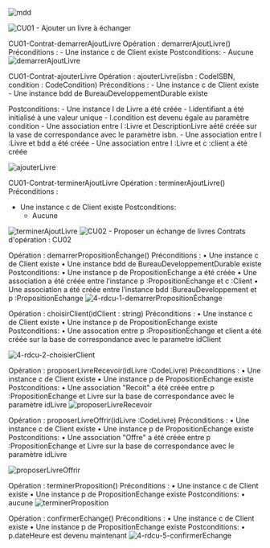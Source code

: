 ![mdd](https://www.plantuml.com/plantuml/svg/0/ZLD1Yjim5Dth51ylYnrYPZfbJ0apSGejb38mT9UDnlfEH6N9I78Wb3b0Rz5ToHcwwC87wXNcoxQIIOU1ReJr_Vvx_pr9Dyvpwxj60LVA0Flx-u_x9dNBBM_0-Rr2Mgsi0eHjfK30flLxQB1vGElEItvhX6EiKjmvA9L4xU5zEN-x-Cv0c-Qhbqewxh6pKC0zqUhDyEFPhZATjH8LbMw5HUUmd2hi4IBrPxcp69Wl5a3KD8BsifQSv0eeZS014CYqa5uQFPNBk6UF4zCANMLb6sf7qkk1b9e5VhfVVdas78WJ_5IENCcoiyYxjLxrXnqgqxROq62qxon_K9W0S0VBrIg8NARb_6h1ff2IF84iW-HDCdehO8UTp_f3jULwWtQjR_CS5Ymq3zW1EZKNK5D4MlfihHtQdQmmwtzIo_oQMaPR0Hu4gFU5vGBG-KoGc2KEEldG-evQewyxQrhZXk3w7-D4IR1ozo4uoSUu19thHphPmBUAtvGDWQAxV3QB1WbawjfYaBeWgLTH5ljVHlg8Em-0kcXuRN4ZwP8EP5SngiWuhCUaWjDsiDCVC7gz_4_u66f0AzoW5g2mzknutzBpEvQUOaZ_lSifeAzcu0ofA7JWzosjz9A4qPgat8oD_466tT12p-y9 "allo")

![CU01 - Ajouter un livre à échanger](https://www.plantuml.com/plantuml/svg/0/NP0zJWGn38NxdCBQYfKO2TeKguMfa13DYWE4n093VaQs1sblGycUWO9Y3iGLI390GHF9xyNVUybUrB7EAPglZqzveJmvTWb4Zn7hoUIxgQHr7kylBc60g-SoApBC6IAzCiBo1il9FxdyY6oSryAmiMCapBe19-1DfIfvcbpMQXsEeijxmcwAySDEm49OJian8tV-RIEVROs9fKp0A8eGKDR4lnstLbalappageqbuCtX-kuSVCc1b4gsJHj_fwsHOTZv5edYcQOc6im1MfRfR0iLcoZ_QzCNRIsnrlbf0s46tvzhzXLJF-mR "CU01 - Ajouter un livre à échanger")

CU01-Contrat-demarrerAjoutLivre
Opération : demarrerAjoutLivre()
Préconditions :
    - Une instance c de Client existe
Postconditions: 
    - Aucune
![demarrerAjoutLivre](https://www.plantuml.com/plantuml/svg/0/PP0zJWD138NxFOML2Weki0LAig5BHvjcTiS9XlbPRCyARaFBEN8nFAELGA4PMRRVUzzuA-fOImpWCJfcvDrhBdgaXR6JDqgpOnVXMJy3WYZJL9SxwofDDBkaiEc7d9HpmF97l04dC2dVx8xUz_l3eKsjXgvBMH42dXNokGbw-FKpAX0KePowXyTr_9_qxlx6fyR0qyUChASqc0eSb8ImaD18WVJw3MBsU-zFoHwu8BSa609XKe68SMGqyOjxBxYsuVhLR0A9XVbQr3jLB32ybdf1NJrs2qv7-qH356FSOl9slHy0 "demarrerAjoutLivre")

CU01-Contrat-ajouterLivre
Opération : ajouterLivre(isbn : CodeISBN, condition : CodeCondition)
Préconditions :
    - Une instance c de Client existe
    - Une instance bdd de BureauDeveloppementDurable existe

Postconditions:
    - Une instance l de Livre a été créée
    - l.identifiant a été initialisé à une valeur unique
    - l.condition est devenu égale au paramètre condition
    - Une association entre l :Livre et DescriptionLivre aété créée sur la vase de correspondance avec le paramètre isbn.
    - Une association entre l :Livre et bdd a été créée
    - Une association entre l :Livre et c :client a été créée
 

![ajouterLivre](https://www.plantuml.com/plantuml/svg/0/bPHDRi8m48NtESMeAq1mWGWYMigkYqfLTzaOso2tZXtPGzNUg3q75-lOpWyOLAaRb7ZcVVFyCcBjaJayDXhOcpsYT4_gmyd2lolJCiSQUC4lBS6ZKpoq5NIAYgkM6OIxScCDEglbqTq7UHJV0VF0qUMz3MkNok_C_55wxbIBofeegAAY4Hek5LoN6wsamKJCU3f8ot7YLTadEmb1ZHwNvTayhNbcy468MDa9aJdHccgt4DHQ5CQY12tt27OVBrx2c0i8IazwJvSj5bLNFizw4Z8fGy3cC0TkZL0XcUvack4ffHAsdwrqM9i0MrIKQ_yOKBMX0w1HuGMAK0XlKIYov6451udHGJw8Nysv4aiSxTOcvGpIqwax_J3iBfyMghSHiF7BhRYJVG8vUJvWSrSXMYSZU_BykjbEXxcjzVxqBK9h6a2siygV5oXuzATXDkiSKZWyplgFFyt7s9ApHTNP6LylDhCV79HCY4diphcqPsVS-3be8sj3Fr4SDZCjvf1qb10mHNoJ6lTtv18ikUjHkuwkUzQ0MKiZwD_W5m00 "ajouterLivre")

CU01-Contrat-terminerAjoutLivre
Opération : terminerAjoutLivre()
Préconditions : 
 - Une instance c de Client existe
Postconditions: 
    - Aucune

![terminerAjoutLivre](https://www.plantuml.com/plantuml/svg/0/PP0nRiDG28RtTmgKAHbo0IknKbdTkcNDykhWbXRpBC1HUwIS8nShjYErIYSa-FW_nC4yguyzWwFs9AXF7sNq5xee9lia6RBc7ex-pGZcIkq4f-WwjJHaSLXLJH7NmZZ-MLv1DcXT7zYsQfXGV1bpIb8SWR5pADtCL_0R1-UGeXaLITlwFlv_w7hp41FKyzU0wYTfOWSoNCZebPZyTWMBuEKAoAE_HwMERjTWv-QsPZBVpSbrcfmmkIEJ6VRmXelKmdf0ESSxVW00 "terminerAjoutLivre")
![CU02 - Proposer un échange de livres](https://www.plantuml.com/plantuml/svg/0/ZL9BJWCn3Dtd55Otj8kH4CjPL9MwHQAYuW0XaxOMasJaU2hr2Do29Jq32nPp8Aw0a_bG419i9edz_DwpFQl8chXrjVfuUuzFw1jDsa7aKstbIsXoaf7blNwule42DXIQ42r1ww4xcuFsUmkLXHgFPAFIXWF1h5pNQ3tFG4SmIcWP3JRQiwIsfyZTgxCv6PKonJ92AHnE4rdg1P0n-EwvvvylL2oAfH5Kpnl1yg08tSlaWp8Pn1BC8M14wj5phFgBr6-bAx__uginyeL_gDf1Og18GX8pEQPK7K83WiiryS92Cun50OI6HuwZRLdWnXu3vedb0i40fAxBgUmsnUy7eFZDxzHkg6o-BwJ8-YgH_o8HTZlwXy1TXlr5dyxKPx-P4jYIG_zjCUD2Il31FT8qFJqwaQdfgV6Ho0I_GtAMVkwrJ2DjNNVEYxWQrwbMOaL-m4y0 "CU02 - Proposer un échange de livres")
Contrats d'opération : CU02

Opération : demarrerPropositionÉchange()
Préconditions : 
    •	Une instance c de Client existe
    •	Une instance bdd de BureauDeveloppementDurable existe
Postconditions: 
    •	Une instance p de PropositionEchange a été créée
    •	Une association a été créée entre l’instance p :PropositionEchange et c :Client
    •	Une association a été créée entre l’instance bdd :BureauDeveloppement et p :PropositionEchange
![4-rdcu-1-demarrerPropositionÉchange](https://www.plantuml.com/plantuml/svg/0/RP313S8m34NlcSBYH95O8188KN57OeAGk12H9f7Z7XY1kLWCjqMY5Avvp__RsHKsn5qRLBdvc0sP5avy3mY5oTk1o2jxwxE930jTfyYK0dPqf9HJyUnJV3xirSGBBi0Ki4op8Hjq7Jn67laySk_S0CxEVPECUb9oc7HaL2ecHWZOCAHcADNmMGwSd82bo9nQRz_OOMk8a7v3bvNg5H1Ljj2I3nkmX7zT6oebLY-BjrhftZGy0hN3wEJRNW00 "4-rdcu-1-demarrerPropositionÉchange")

Opération : choisirClient(idClient : string)
Préconditions : 
    •	Une instance c de Client existe
    •	Une instance p de PropositionEchange existe
Postconditions: 
    •	Une assocation entre p :PropositionEchange et client a été créée sur la base de correspondance avec le parametre idClient


![4-rdcu-2-choisierClient](https://www.plantuml.com/plantuml/svg/0/VP51JWCn34NtEONL5KZC1KOmggXO8Y6nxIOaRckHSIB7W-08d8kBuSaCAdJ19hByxVTjPrlLYqvZSlMLk7Zn8pphHqAeAXIQObcbGCMpmgRVPLR92ITvabno9QNCNv_XvFc86_0LWifbqtsCJNg9yK9vzEMMytZJxn8Xwz3Anf30ESwAaF2Wa0yDsiFP7AADYBMQkUk6LGwdJ9LaGLrHN8BhloIReOU7zuAYUvxxki5IUxR7v8FCN7cZWE2XfAcIkLLOK6wk1_Dh48GxEAB-RsUxdEti3jtmKzWiks6q2wpBkta6exUUbVwBwxR8qNxa6m00 "4-rdcu-2-choisierClient")

Opération : proposerLivreRecevoir(idLivre :CodeLivre)
 Préconditions : 
    •	Une instance c de Client existe
    •	Une instance p de PropositionEchange existe
Postconditions: 
    •	Une association "Recoit" a été créée entre p :PropositionEchange et Livre sur la base de correspondance avec le paramètre idLivre
![proposerLivreRecevoir](https://www.plantuml.com/plantuml/svg/0/RL8nSW8n3Epz2WqL5Fd03M5863eooIGjZJaBuiJO7bl794_8BzBo3ZuMoJdW3cWbxMftfMacdQZPEeWfn90nBUmkuIlMk0isgVnfVTH9R-6DlXr2fcHhcLTS9LlRg3t1e9e5JoauRD9BuR5aWp_yrE_QRt00EaDDwHBqQ4nfhOpfTo9M7PfvXoLYVtBhgYSTnqNqf4om5UZFE9kfvwfQS6LSTK3E9QLy80I7QuAmBd8hEDi2m-OnPzQZxYPj-sPcmpeOB9LAqlARKP-PtLOm_ugOQEc51mw_q7Y4dSrsPPsbmnuoR-HuLEdplW9oS0yR_FTotZA2FZz7Sg9dc42X3jvhcu52Gpp8XWMPbVIONI0jUOUtJyitET7EH1LceO8w7VQQseHk7cxfBtu2fIgQo28VIBpBZL0OYZ19v7czJlo0RG2oNN-m-ZRiX-kqB_JoIS-2hqMTrvjZ7B8r7Hy_eWHJIBGnGpTIQehUyEV_0G00 "proposerLivreRecevoir")

Opération : proposerLivreOffrir(idLivre :CodeLivre)
 Préconditions : 
    •	Une instance c de Client existe
    •	Une instance p de PropositionEchange existe
Postconditions: 
    •	Une association "Offre" a été créée entre p :PropositionEchange et Livre sur la base de correspondance avec le paramètre idLivre

![proposerLivreOffrir](https://www.plantuml.com/plantuml/svg/0/RP91RW8n34NtEON52XQzm8WYMiIEgfMwPHCc7fes957YGUqHUejkEGSNgnscC4DPpjX-_lyxyqmwKRjp45E88MDQsNt2vwP9DgdyONtKIU_WbRuSGgPaQ-bM_9TiRQFs1ADg4JobuB1DBuLYoGP__AxVjD_Y27I6cjBrqACnfRGnPbY9MFKmonubuh1pvwed7QT5ygnqi14OzZYRgUUfMl7tjEgDE9UKye4G73O4eIbYAxYO0iFMCMTMe-vcNVb6NkCw62pVbIJbjvCXbvrMiFoCc6ZjXGB77sWzmjvckx7Eql40cVTnDAhKULiPSd0FMppvk6oPm93FSPpnF2QZK0VljSr0eILkPBiocPNKc2uZ7Rp77MBv7cViGbHX5XJKwNZGrELpysXhV_KUKFwA9hB8nn7lSXyKGX4cYNIFhmj0jkjtLjz5_N2TzPLQFkT5xdz9b-NcBmpP6Kux8qee1Q6D6Rk9KdFqXb_yBm00 "proposerLivreOffrir")

Opération : terminerProposition()
Préconditions : 
    •	Une instance c de Client existe
    •	Une instance p de PropositionEchange existe
Postconditions: 
    •	aucune
![terminerProposition](https://www.plantuml.com/plantuml/svg/0/TL3D2eCm3BxtAS9EUl05F8WWtWUxxb9grB2QbZJ2zlQhSsmos2q_tr_I9hMYw-91KHPYbBE4618f1JRfHXojs0Kk-l08IONSXZPvgkGeMbOurLrWbU1nFR9xDrkUy0GsWLFvuKIi_s0Z6iD14JoE2c5yaMluUi2Gas1AMyAgUQ_T72YHT9wGjQ1XByfTIMYQ3rBzFQBebRUkQhBVLa2Mog4-VoXAOrha8L_x1000 "terminerProposition")


Opération : confirmerEchange()
Préconditions : 
    •	Une instance c de Client existe
    •	Une instance p de PropositionEchange existe
Postconditions: 
    •	p.dateHeure est devenu maintenant
![4-rdcu-5-confirmerEchange](https://www.plantuml.com/plantuml/svg/0/NOun3i8m34NtdCBg10CNw80g8NOaJX2bBbYaTcIxGu_0kRWO8Qe4OlL_x_iFvb5zcNEm1t696cUu-feHp9LII-hLAL69xD3r9s5NoRZeHQM8aPFmwvdkaM_OGJH8hdzIwHkh7_JyGnQ4mE886IS7cPhQm_S5Z7K8cbKl78vRxAWpCUhMjDk7C22FTUeR "4-rdcu-5-confirmerEchange")
